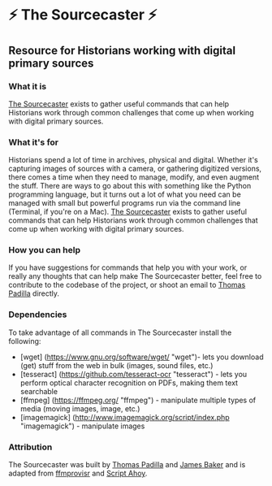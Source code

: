 # ⚡ The Sourcecaster ⚡

## Resource for Historians working with digital primary sources

### What it is

[The Sourcecaster](http://thomasgpadilla.github.io/sourcecaster/ "The Sourcecaster") exists to gather useful commands that can help Historians work through common challenges that come up when working with digital primary sources.

### What it's for

Historians spend a lot of time in archives, physical and digital. Whether it's capturing images of sources with a camera, or gathering digitized versions, there comes a time when they need to manage, modify, and even augment the stuff. There are ways to go about this with something like the Python programming language, but it turns out a lot of what you need can be managed with small but powerful programs run via the command line (Terminal, if you're on a Mac). [The Sourcecaster](http://thomasgpadilla.github.io/sourcecaster/ "The Sourcecaster") exists to gather useful commands that can help Historians work through common challenges that come up when working with digital primary sources.

### How you can help

If you have suggestions for commands that help you with your work, or really any thoughts that can help make The Sourcecaster better, feel free to contribute to the codebase of the project, or shoot an email to [Thomas Padilla](https://thomaspadilla.org "Thomas Padilla") directly. 

### Dependencies

To take advantage of all commands in The Sourcecaster install the following:
* [wget] (https://www.gnu.org/software/wget/ "wget")- lets you download (get) stuff from the web in bulk (images, sound files, etc.) 
* [tesseract] (https://github.com/tesseract-ocr "tesseract") - lets you perform optical character recognition on PDFs, making them text searchable
* [ffmpeg] (https://ffmpeg.org/ "ffmpeg") - manipulate multiple types of media (moving images, image, etc.)
* [imagemagick] (http://www.imagemagick.org/script/index.php "imagemagick") - manipulate images

### Attribution

The Sourcecaster was built by [Thomas Padilla](https://thomaspadilla.org "Thomas Padilla") and [James Baker](https://cradledincaricature.com/ "James Baker") and is adapted from [ffmprovisr](https://amiaopensource.github.io/ffmprovisr/ "ffmprovisr") and [Script Ahoy](http://dd388.github.io/crals/ "Script Ahoy").
